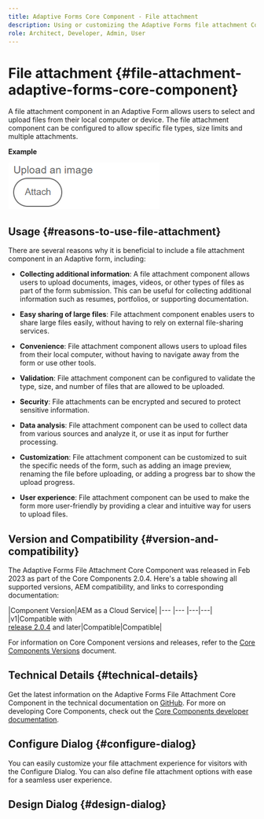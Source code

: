 ```yaml
---
title: Adaptive Forms Core Component - File attachment
description: Using or customizing the Adaptive Forms file attachment Core Component.
role: Architect, Developer, Admin, User
---
```


# File attachment {#file-attachment-adaptive-forms-core-component}

A file attachment component in an Adaptive Form allows users to select and upload files from their local computer or device. The file attachment component can be configured to allow specific file types, size limits and multiple attachments.

**Example**

![](/help/adaptive-forms/assets/upload-image.png)


## Usage {#reasons-to-use-file-attachment}

There are several reasons why it is beneficial to include a file attachment component in an Adaptive form, including:

*   **Collecting additional information**: A file attachment component allows users to upload documents, images, videos, or other types of files as part of the form submission. This can be useful for collecting additional information such as resumes, portfolios, or supporting documentation.

*   **Easy sharing of large files**: File attachment component enables users to share large files easily, without having to rely on external file-sharing services.

*   **Convenience**: File attachment component allows users to upload files from their local computer, without having to navigate away from the form or use other tools.

*   **Validation**: File attachment component can be configured to validate the type, size, and number of files that are allowed to be uploaded.

*   **Security**: File attachments can be encrypted and secured to protect sensitive information.

*   **Data analysis**: File attachment component can be used to collect data from various sources and analyze it, or use it as input for further processing.

*   **Customization**: File attachment component can be customized to suit the specific needs of the form, such as adding an image preview, renaming the file before uploading, or adding a progress bar to show the upload progress.

*   **User experience**: File attachment component can be used to make the form more user-friendly by providing a clear and intuitive way for users to upload files.

## Version and Compatibility {#version-and-compatibility}

The Adaptive Forms File Attachment Core Component was released in Feb 2023 as part of the Core Components 2.0.4. Here's a table showing all supported versions, AEM compatibility, and links to corresponding documentation:

|Component Version|AEM as a Cloud Service|
|--- |--- |---|---|
|v1|Compatible with<br>[release 2.0.4](/help/versions.md) and later|Compatible|Compatible|

For information on Core Component versions and releases, refer to the [Core Components Versions](/help/versions.md) document.

<!-- ## Sample Component Output {#sample-component-output}

To experience the Accordion Component as well as see examples of its configuration options as well as HTML and JSON output, visit the [Component Library](https://adobe.com/go/aem_cmp_library_accordion). -->

## Technical Details {#technical-details}

Get the latest information on the Adaptive Forms File Attachment Core Component in the technical documentation on [GitHub](https://github.com/adobe/aem-core-forms-components/tree/master/ui.af.apps/src/main/content/jcr_root/apps/core/fd/components/form/fileinput/v1/fileinput). For more on developing Core Components, check out the [Core Components developer documentation](/help/developing/overview.md).

## Configure Dialog {#configure-dialog}

You can easily customize your file attachment experience for visitors with the Configure Dialog. You can also define file attachment options with ease for a seamless user experience.

## Design Dialog {#design-dialog}


